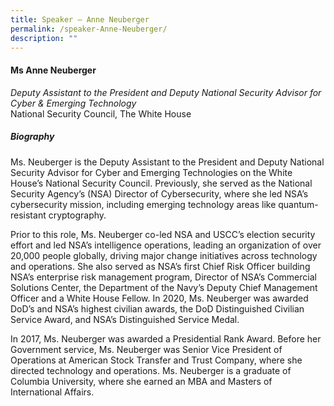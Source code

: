 ```yaml
---
title: Speaker – Anne Neuberger
permalink: /speaker-Anne-Neuberger/
description: ""
---
```

#### **Ms Anne Neuberger**

*Deputy Assistant to the President and Deputy National Security Advisor for Cyber & Emerging Technology*  
National Security Council, The White House

##### **Biography**
Ms. Neuberger is the Deputy Assistant to the President and Deputy National Security Advisor for Cyber and Emerging Technologies on the White House’s National Security Council. Previously, she served as the National Security Agency’s (NSA) Director of Cybersecurity, where she led NSA’s cybersecurity mission, including emerging technology areas like quantum-resistant cryptography.

Prior to this role, Ms. Neuberger co-led NSA and USCC’s election security effort and led NSA’s intelligence operations, leading an organization of over 20,000 people globally, driving major change initiatives across
technology and operations. She also served as NSA’s first Chief Risk Officer building NSA’s enterprise risk management program, Director of NSA’s Commercial Solutions Center, the Department of the Navy’s Deputy Chief Management Officer and a White House Fellow. In 2020, Ms. Neuberger was awarded DoD’s and NSA’s highest civilian awards, the DoD Distinguished Civilian Service Award, and NSA’s Distinguished Service Medal.

In 2017, Ms. Neuberger was awarded a Presidential Rank Award. Before her Government service, Ms. Neuberger was Senior Vice President of Operations at American Stock Transfer and Trust Company, where she directed technology and operations. Ms. Neuberger is a graduate of Columbia University, where she earned an MBA and Masters of International Affairs.

